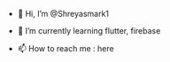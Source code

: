 - 👋 Hi, I’m @Shreyasmark1
<!--- - 👀 I’m interested in ui/ux --->
- 🌱 I’m currently learning flutter, firebase
<!--- - 💞️ I’m looking to collaborate on flutter, firebase --->
- 📫 How to reach me : here

<!---
Shreyasmark1/Shreyasmark1 is a ✨ special ✨ repository because its `README.md` (this file) appears on your GitHub profile.
You can click the Preview link to take a look at your changes.
--->
